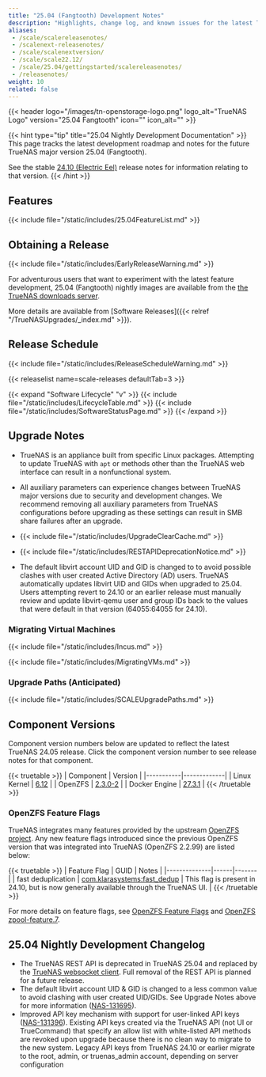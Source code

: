 ```yaml
---
title: "25.04 (Fangtooth) Development Notes"
description: "Highlights, change log, and known issues for the latest TrueNAS nightly development version."
aliases:
 - /scale/scalereleasenotes/
 - /scalenext-releasenotes/
 - /scale/scalenextversion/
 - /scale/scale22.12/
 - /scale/25.04/gettingstarted/scalereleasenotes/
 - /releasenotes/
weight: 10
related: false
---
```

{{< header logo="/images/tn-openstorage-logo.png" logo_alt="TrueNAS Logo" version="25.04 Fangtooth" icon="" icon_alt="" >}}

{{< hint type="tip" title="25.04 Nightly Development Documentation" >}}
This page tracks the latest development roadmap and notes for the future TrueNAS major version 25.04 (Fangtooth).

See the stable [24.10 (Electric Eel)](https://www.truenas.com/docs/scale/24.10/gettingstarted/scalereleasenotes/) release notes for information relating to that version.
{{< /hint >}}

## Features

{{< include file="/static/includes/25.04FeatureList.md" >}}

## Obtaining a Release

{{< include file="/static/includes/EarlyReleaseWarning.md" >}}

For adventurous users that want to experiment with the latest feature development, 25.04 (Fangtooth) nightly images are available from the [the TrueNAS downloads server](https://download.truenas.com/truenas-scale-fangtooth-nightly/).

More details are available from [Software Releases]({{< relref "/TrueNASUpgrades/_index.md" >}}).

## Release Schedule

{{< include file="/static/includes/ReleaseScheduleWarning.md" >}}

{{< releaselist name=scale-releases defaultTab=3 >}}

{{< expand "Software Lifecycle" "v" >}}
{{< include file="/static/includes/LifecycleTable.md" >}}
{{< include file="/static/includes/SoftwareStatusPage.md" >}}
{{< /expand >}}

## Upgrade Notes

* TrueNAS is an appliance built from specific Linux packages.
  Attempting to update TrueNAS with `apt` or methods other than the TrueNAS web interface can result in a nonfunctional system.

* All auxiliary parameters can experience changes between TrueNAS major versions due to security and development changes.
  We recommend removing all auxiliary parameters from TrueNAS configurations before upgrading as these settings can result in SMB share failures after an upgrade.

* {{< include file="/static/includes/UpgradeClearCache.md" >}}

* {{< include file="/static/includes/RESTAPIDeprecationNotice.md" >}}

* The default libvirt account UID and GID is changed to to avoid possible clashes with user created Active Directory (AD) users. TrueNAS automatically updates libvirt UID and GIDs when upgraded to 25.04. Users attempting revert to 24.10 or an earlier release must manually review and update libvirt-qemu user and group IDs back to the values that were default in that version (64055:64055 for 24.10).

### Migrating Virtual Machines

{{< include file="/static/includes/Incus.md" >}}

{{< include file="/static/includes/MigratingVMs.md" >}}

### Upgrade Paths (Anticipated)
<!--
{{< include file="/static/includes/25.04UpgradeMethods.md" >}}
-->

{{< include file="/static/includes/SCALEUpgradePaths.md" >}}

<!--
### Migrating from TrueNAS CORE

{{< include file="/_includes/MigrateCOREtoSCALEWarning.md" >}}

{{< enterprise >}}
Enterprise customers with HA systems should contact iXsystems Support for assistance with migrating to TrueNAS.
{{< expand "iXsystems Support" "v" >}}
{{< include file="content/_includes/iXsystemsSupportContact.md" >}}
{{< /expand >}}
{{< /enterprise >}}

When attempting to migrate from a FreeBSD-based TrueNAS version, the general recommendation is to back up the system configuration file and use a TrueNAS **.iso** file to fresh install TrueNAS.
After install, restore the system configuration and import the pools.

Depending on the specific system configuration, this can be a straightforward or complicated process.
See the [Migration articles]({{< relref "/SCALE/GettingStarted/Migrate/_index.md" >}}) for cautions and notes about differences between each software and the migration process.

You must either clean install using an <file>iso</file> or use an upgrade file to migrate a FreeBSD-based TrueNAS system to TrueNAS 25.04 (Fangtooth).
Enterprise customers should [contact Support](https://www.truenas.com/docs/scale/gettingstarted/migrate/migratecorehatoscaleha/#expand-1-Enterprise%20HA%20Migrations) for assistance with migration.
-->

## Component Versions
Component version numbers below are updated to reflect the latest TrueNAS 24.05 release.
Click the component version number to see release notes for that component.

{{< truetable >}}
| Component | Version |
|-----------|-------------|
| Linux Kernel | [6.12](https://git.kernel.org/pub/scm/linux/kernel/git/stable/linux.git/tag/?h=v6.12) |
| OpenZFS | [2.3.0-2](https://github.com/openzfs/zfs/tree/zfs-2.3.0-rc3) |
| Docker Engine | [27.3.1](https://docs.docker.com/engine/release-notes/27/#2731) |
{{< /truetable >}}

### OpenZFS Feature Flags
TrueNAS integrates many features provided by the upstream [OpenZFS project](https://openzfs.org/wiki/Main_Page).
Any new feature flags introduced since the previous OpenZFS version that was integrated into TrueNAS (OpenZFS 2.2.99) are listed below:

{{< truetable >}}
| Feature Flag | GUID | Notes |
|--------------|------|-------|
| fast deduplication | [com.klarasystems:fast_dedup](https://openzfs.github.io/openzfs-docs/man/master/7/zpool-features.7.html#fast_dedup) | This flag is present in 24.10, but is now generally available through the TrueNAS UI. |
{{< /truetable >}}

For more details on feature flags, see [OpenZFS Feature Flags](https://openzfs.github.io/openzfs-docs/Basic%20Concepts/Feature%20Flags.html) and [OpenZFS zpool-feature.7](https://openzfs.github.io/openzfs-docs/man/7/zpool-features.7.html).

## 25.04 Nightly Development Changelog

* The TrueNAS REST API is deprecated in TrueNAS 25.04 and replaced by the [TrueNAS websocket client](https://github.com/truenas/api_client). Full removal of the REST API is planned for a future release.
* The default libvirt account UID & GID is changed to a less common value to avoid clashing with user created UID/GIDs. See Upgrade Notes above for more information ([NAS-131695](https://ixsystems.atlassian.net/browse/NAS-131695)).
* Improved API key mechanism with support for user-linked API keys ([NAS-131396](https://ixsystems.atlassian.net/browse/NAS-131396)).
  Existing API keys created via the TrueNAS API (not UI or TrueCommand) that specify an allow list with white-listed API methods are revoked upon upgrade because there is no clean way to migrate to the new system.
  Legacy API keys from TrueNAS 24.10 or earlier migrate to the root, admin, or truenas_admin account, depending on server configuration

<!--

## 25.04-BETA.1 Changelog

{{< hint type=warning title="Early Release Software" >}}
Early releases are intended for testing and feedback purposes.
Do not use early-release software for critical tasks.
{{< /hint >}}

**Month Day, 2025**

iXsystems is pleased to release TrueNAS 25.04-BETA.1!
This has software component updates and new features that are in the polishing phase.

Notable changes:

* 

<a href="https://ixsystems.atlassian.net/issues/?filter=_____" target="_blank">Click here for the full changelog</a> of completed tickets that are included in the 25.04-BETA.1 release.
{{< include file="/static/includes/JiraFilterInstructions.md" >}}

### 25.04-BETA.1 Known Issues

* An issue has been discovered for cloud sync tasks configured with file name encryption, which is available in **Advanced Remote Options** ([NAS-132472](https://ixsystems.atlassian.net/browse/NAS-132472)). As this is an upstream issue in rclone, we recommend that users should not create new cloud sync tasks with the **Filename Encryption** setting enabled. Existing users of this feature must leave it enabled for existing cloud sync tasks to be able to recover backups.

<a href="https://ixsystems.atlassian.net/issues/?filter=_____" target="_blank">Click here to see the latest information</a> about public issues discovered in 25.04-BETA.1 that are being resolved in a future TrueNAS release.
-->